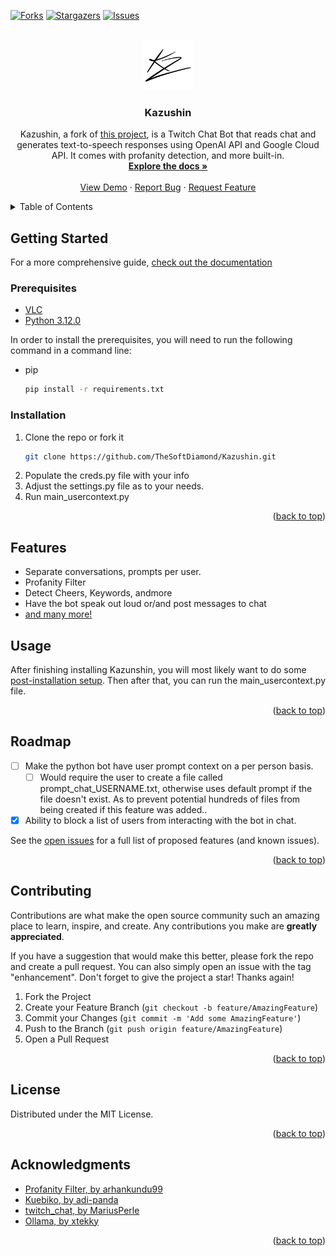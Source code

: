 <!-- Improved compatibility of back to top link: See: https://github.com/othneildrew/Best-README-Template/pull/73 -->
<a name="readme-top"></a>
<!--
*** Thanks for checking out the Best-README-Template. If you have a suggestion
*** that would make this better, please fork the repo and create a pull request
*** or simply open an issue with the tag "enhancement".
*** Don't forget to give the project a star!
*** Thanks again! Now go create something AMAZING! :D
-->

<!-- PROJECT SHIELDS -->
<!--
*** I'm using markdown "reference style" links for readability.
*** Reference links are enclosed in brackets [ ] instead of parentheses ( ).
*** See the bottom of this document for the declaration of the reference variables
*** for contributors-url, forks-url, etc. This is an optional, concise syntax you may use.
*** https://www.markdownguide.org/basic-syntax/#reference-style-links
-->
[![Forks][forks-shield]][forks-url]
[![Stargazers][stars-shield]][stars-url]
[![Issues][issues-shield]][issues-url]

<!-- PROJECT LOGO -->
<br />
<div align="center">
  <a href="https://github.com/thesoftdiamond/Kazushin">
    <img src="images/logo.png" alt="Logo" width="80" height="80">
  </a>

<h3 align="center">Kazushin</h3>

  <p align="center">
    Kazushin, a fork of <a href="https://github.com/adi-panda/Kuebiko">this project</a>, is a Twitch Chat Bot that reads chat and generates text-to-speech responses using OpenAI API and Google Cloud API. It comes with profanity detection, and more built-in.
    <br />
    <a href="https://docs.kazush.in/en/home"><strong>Explore the docs »</strong></a>
    <br />
    <br />
    <a href="https://github.com/TheSoftDiamond/Kazushin/">View Demo</a>
    ·
    <a href="https://github.com/TheSoftDiamond/Kazushin/issues">Report Bug</a>
    ·
    <a href="https://github.com/TheSoftDiamond/Kazushin/issues">Request Feature</a>
  </p>
</div>



<!-- TABLE OF CONTENTS -->
<details>
  <summary>Table of Contents</summary>
  <ol>
    <li>
      <a href="#getting-started">Getting Started</a>
      <ul>
        <li><a href="#prerequisites">Prerequisites</a></li>
        <li><a href="#installation">Installation</a></li>
      </ul>
    </li>
    <li><a href="#usage">Usage</a></li>
    <li><a href="#roadmap">Roadmap</a></li>
    <li><a href="#contributing">Contributing</a></li>
    <li><a href="#license">License</a></li>
    <li><a href="#acknowledgments">Acknowledgments</a></li>
  </ol>
</details>

<!-- ABOUT THE PROJECT -->

<!-- GETTING STARTED -->
## Getting Started

For a more comprehensive guide, [check out the documentation](https://docs.kazush.in/en/home)

### Prerequisites

- [VLC](https://www.videolan.org/vlc/)
- [Python 3.12.0](https://www.python.org/downloads/release/python-3120/)

In order to install the prerequisites, you will need to run the following command in a command line:  
* pip
  ```sh
  pip install -r requirements.txt
  ```

### Installation

1. Clone the repo or fork it
   ```sh
   git clone https://github.com/TheSoftDiamond/Kazushin.git
   ```
2. Populate the creds.py file with your info
3. Adjust the settings.py file as to your needs.
4. Run main_usercontext.py

<p align="right">(<a href="#readme-top">back to top</a>)</p>

<!-- FEATURES -->
## Features
* Separate conversations, prompts per user.
* Profanity Filter
* Detect Cheers, Keywords, andmore
* Have the bot speak out loud or/and post messages to chat
* [and many more!](https://docs.kazush.in/en/install/features)

## Usage

After finishing installing Kazunshin, you will most likely want to do some <a href="">post-installation setup</a>. Then after that, you can run the main_usercontext.py file.

<p align="right">(<a href="#readme-top">back to top</a>)</p>

<!-- ROADMAP -->
## Roadmap

- [ ] Make the python bot have user prompt context on a per person basis.
  - [ ] Would require the user to create a file called prompt_chat_USERNAME.txt, otherwise uses default prompt if the file doesn't exist. As to prevent potential hundreds of files from being created if this feature was added..
- [x] Ability to block a list of users from interacting with the bot in chat.

See the [open issues](https://github.com/thesoftdiamond/kazushin/issues) for a full list of proposed features (and known issues).

<p align="right">(<a href="#readme-top">back to top</a>)</p>

<!-- CONTRIBUTING -->
## Contributing

Contributions are what make the open source community such an amazing place to learn, inspire, and create. Any contributions you make are **greatly appreciated**.

If you have a suggestion that would make this better, please fork the repo and create a pull request. You can also simply open an issue with the tag "enhancement".
Don't forget to give the project a star! Thanks again!

1. Fork the Project
2. Create your Feature Branch (`git checkout -b feature/AmazingFeature`)
3. Commit your Changes (`git commit -m 'Add some AmazingFeature'`)
4. Push to the Branch (`git push origin feature/AmazingFeature`)
5. Open a Pull Request

<p align="right">(<a href="#readme-top">back to top</a>)</p>

<!-- LICENSE -->
## License

Distributed under the MIT License. 

<p align="right">(<a href="#readme-top">back to top</a>)</p>

<!-- ACKNOWLEDGMENTS -->
## Acknowledgments

* [Profanity Filter, by arhankundu99](https://github.com/arhankundu99/profanity-filter)
* [Kuebiko, by adi-panda](https://github.com/adi-panda/Kuebiko)
* [twitch_chat, by MariusPerle](https://github.com/MariusPerle/twitch_chat)
* [Ollama, by xtekky](https://github.com/xtekky/ollama)

<p align="right">(<a href="#readme-top">back to top</a>)</p>



<!-- MARKDOWN LINKS & IMAGES -->
<!-- https://www.markdownguide.org/basic-syntax/#reference-style-links -->
[contributors-shield]: https://img.shields.io/github/contributors/github_username/repo_name.svg?style=for-the-badge
[contributors-url]: https://github.com/thesoftdiamond/kazushin/graphs/contributors
[forks-shield]: https://img.shields.io/github/forks/thesoftdiamond/kazushin.svg?style=for-the-badge
[forks-url]: https://github.com/thesoftdiamond/kazushin/network/members
[stars-shield]: https://img.shields.io/github/stars/thesoftdiamond/kazushin.svg?style=for-the-badge
[stars-url]: https://github.com/thesoftdiamond/kazushin/stargazers
[issues-shield]: https://img.shields.io/github/issues/thesoftdiamond/kazushin.svg?style=for-the-badge
[issues-url]: https://github.com/github_username/repo_name/issues
[license-shield]: https://img.shields.io/github/license/github_username/repo_name.svg?style=for-the-badge
[license-url]: https://github.com/github_username/repo_name/blob/master/LICENSE.txt
[product-screenshot]: images/screenshot.webp
[Next.js]: https://img.shields.io/badge/next.js-000000?style=for-the-badge&logo=nextdotjs&logoColor=white
[Next-url]: https://nextjs.org/
[React.js]: https://img.shields.io/badge/React-20232A?style=for-the-badge&logo=react&logoColor=61DAFB
[React-url]: https://reactjs.org/
[Vue.js]: https://img.shields.io/badge/Vue.js-35495E?style=for-the-badge&logo=vuedotjs&logoColor=4FC08D
[Vue-url]: https://vuejs.org/
[Angular.io]: https://img.shields.io/badge/Angular-DD0031?style=for-the-badge&logo=angular&logoColor=white
[Angular-url]: https://angular.io/
[Svelte.dev]: https://img.shields.io/badge/Svelte-4A4A55?style=for-the-badge&logo=svelte&logoColor=FF3E00
[Svelte-url]: https://svelte.dev/
[Laravel.com]: https://img.shields.io/badge/Laravel-FF2D20?style=for-the-badge&logo=laravel&logoColor=white
[Laravel-url]: https://laravel.com
[Bootstrap.com]: https://img.shields.io/badge/Bootstrap-563D7C?style=for-the-badge&logo=bootstrap&logoColor=white
[Bootstrap-url]: https://getbootstrap.com
[JQuery.com]: https://img.shields.io/badge/jQuery-0769AD?style=for-the-badge&logo=jquery&logoColor=white
[JQuery-url]: https://jquery.com 
